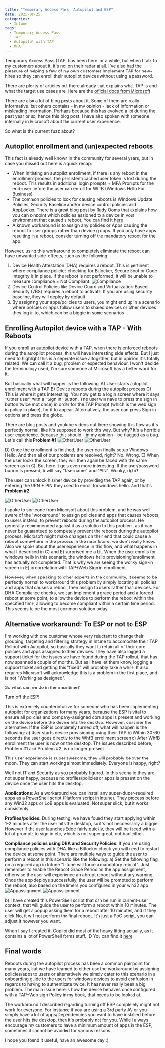 ```yaml
---
title: "Temporary Access Pass, Autopilot and ESP"
date: 2025-09-25
categories:
  - Intune
tags:
  - Temporary Access Pass
  - TAP
  - Autopilot with TAP
  - MFA
---
```


Temporary Access Pass (TAP) has been here for a while, but when I talk to my customers about it, it's not on their radar at all. I've also had the pleasure of helping a few of my own customers implement TAP for new-hires so they can enroll their autopilot devices without using a password.

There are plenty of articles out there already that explains what TAP is and what the target use cases are. Here are the [official docs from Microsoft](https://learn.microsoft.com/en-us/entra/identity/authentication/howto-authentication-temporary-access-pass)

There are also a lot of blog posts about it. Some of them are really informative, but others contains - in my opinion - lack of information or misleading information. Perhaps because this has evolved a lot during the past year or so, hence this blog post. I have also spoken with someone internally in Microsoft about the current user experience.

So what is the current fuzz about?

## Autopilot enrollment and (un)expected reboots

This fact is already well known in the community for several years, but in case you missed out here is a quick recap:

* When initiating an autopilot enrollment, if there is any reboot in the enrollment process, the persistent/cached user token is lost during the reboot. This results in additional login prompts + MFA Prompts for the end-user before the user can enroll for WhfB (Windows Hello For Business).
* The common policies to look for causing reboots is Windows Update Policies, Security Baseline and/or device control policies and AppLocker. There is a great blog post by Rudy Ooms that explains how you can pinpoint which policies assigned to a device in your environment that caused a reboot. You can find it [here](https://patchmypc.com/blog/autopilot-unexpected-reboot-what-really-triggers-a-device-restart-and-how-to-fix-it/)
* A known workaround is to assign any policies or Apps causing the reboot to user groups rather than device groups. If you only have apps resulting in a reboot, consider turning off the mandatory reboot for the app.

However, using this workaround to completely eliminate the reboot can have unwanted side-effects, such as the following:

1) Device Health Attestation (DHA) requires a reboot. This is pertinent where compliance policies checking for Bitlocker, Secure Boot or Code Integrity is in place. If the reboot is not performed, it will be unable to measure compliance = Not Compliant.
![Compliance](/assets/images/2025-09-26-TAP-And-Autopilot/DHA-Bitlocker.png?raw=true "Compliance Policy DHA")
2) Device Control Policies like Device Guard and Virtualization-Based Security (VBS) requires a reboot to activate. If you are using security baseline, they will deploy by default
3) By assigning your apps/policies to users, you might end up in a scenario where policies or apps follow users to shared devices or other devices they log in to, which can be a biggie in some scenarios

## Enrolling Autopilot device with a TAP - With Reboots

If you enroll an autopilot device with a TAP, when there is enforced reboots during the autopilot process, this will have interesting side effects. But I just need to highlight this is a seperate issue altogether, but in opinion it's totally related. We can call it a bug, problem or expected behaviour, I won't decide the terminology used, I'm sure someone at Microsoft has a better word for it.

But basically what will happen is the following:
A) User starts autopilot enrollment with a TAP
B) Device reboots during the autopilot process
C) This is where it gets interesting: You now get to a login screen where it says "Other user" with a "Sign in" Button. The user will have to press the sign in button twice (not once) in order for the TAP Prompt (which is the web sign in policy in place), for it to appear. Alternatively, the user can press Sign in options and press the globe.

There are blog posts and youtube videos out there showing this flow as it's perfectly normal, like it's supposed to work this way. But why? It's a horrible user experience. Because this should - in my opinion - be flagged as a bug. Let's call this **Problem #1**
![OtherUser](/assets/images/2025-09-26-TAP-And-Autopilot/OtherUser-1.png?raw=true "Other User - Sign in screen")
![OtherUser](/assets/images/2025-09-26-TAP-And-Autopilot/OtherUser-2.png?raw=true "Other User - Sign in screen")

D) Once the enrollment is finished, the user can finally setup Windows Hello. And then all of our problems are resolved, right? No. Wrong.
E) When the user locks the screen, they will then again be faced with the same screen as in C). But here it gets even more interesting. If the user/password button is pressed, it will say "Username" and "PIN". Wonky, right?

The user can unlock his/her device by providing the TAP again, or by entering the UPN + PIN they used to enroll for windows hello. And that's **Problem #2**

![OtherUser](/assets/images/2025-09-26-TAP-And-Autopilot/OtherUser-LockScreen-1.png?raw=true "Other User - Lockscreen")
![OtherUser](/assets/images/2025-09-26-TAP-And-Autopilot/OtherUser-LockScreen-2.png?raw=true "Other User - Lockscreen")

I spoke to someone from Microsoft about this problem, and he was well aware of the "workaround" to assign policies and apps that causes reboots, to users instead, to prevent reboots during the autopilot process. He generally recommended against it as a solution to this problem, as it can never be guaranteed to completely prevent the reboots during the autopilot process. Microsoft might make changes on their end that could cause a reboot somewhere in the process in the near future, we don't really know. Also we spoke about the user experience in this flow, and what happens in what I described in C) and E) surprised me a bit. When the user enrolls for windows hello in this scenario, the windows hello provisioning/enrollment has actually not completed. That is why we are seeing the wonky sign-in screen in E) in correlation with TAP+Web Sign in enrollment.

However, when speaking to other experts in the community, it seems to be perfectly normal to workaround this problem by simply locating all policies and apps that causes a reboot, then assign to users rather than devices. For DHA Compliance checks, we can implement a grace period and a forced reboot at some point, to allow the device to perform the reboot within the specified time, allowing to become compliant within a certain time period. This seems to be the most common solution today.

## Alternative workaround: To ESP or not to ESP

I'm working with one customer whose very reluctant to change their grouping, targeting and filtering strategy in Intune to accomodate their TAP Rollout with Autopilot, so basically they want to retain all of their core policies and apps assigned to their devices. They have also logged a support ticket for the issues we have found during the TAP rollout, that has now spanned a couple of months. But as I have let them know, logging a support ticket and getting this "fixed" will probably take a while. It also requires Microsoft will acknowledge this is a problem in the first place, and is not "Working as designed".

So what can we do in the meantime?

Turn off the ESP!

This is extremely counterintuitive for someone who has been implementing autopilot for organizations for many years, because the ESP is vital to ensure all policies and company-assigned core apps is present and working on the device before the device hits the desktop. However, consider the alternative:
If the ESP is completely turned off, what will happen is the following:
a) User starts device provisioning using their TAP
b) Within 30-60 seconds the user goes directly to the WhfB enrollment screen
c) After WhfB enrollment the user is now on the desktop. The issues described before, Problem #1 and Problem #2, is no longer present

This user experience is super awesome, they will probably be over the moon. They can start working almost immediately. Everyone is happy, right?

Well not IT and Security as you probably figured. In this scenario they are not super happy, because no profiles/policies or apps is present on the device once the user hits the desktop.

**Applications:** As a workaround you can install any super-duper-required apps as a PowerShell script (Platform script in Intune). They process before any Win32 apps or LoB apps is evaluated. Not super slick, but it works consistenly.

**Profiles/policies:** During testing, we have found they start applying within 1-2 minutes after the user hits the desktop, so it's not neccessarily a biggie. However if the user launches Edge fairly quickly, they will be faced with a lot of prompts to sign in etc, which is not super great, not bad either.

**Compliance policies using DHA and Security Policies**: If you are using compliance policies with DHA, like a Bitlocker check you will need to restart the device at some point. There are multiple ways to guide the user to perform a reboot in this scenario like the following:
a) Set the following flag on a required app in Intune "Intune will force a mandatory reboot". Just remember to enable the Reboot Grace Period on the app assignment, otherwise the user will experience an abrupt reboot without any warning. Once the app deploys successfully, the user will be prompted to perform the reboot, also based on the timers you configured in your win32 app
![Appassignment](/assets/images/2025-09-26-TAP-And-Autopilot/AppAssignment-1.png?raw=true "App assignment: Mandatory Reboot")
![Appassignment](/assets/images/2025-09-26-TAP-And-Autopilot/AppAssignment-1.png?raw=true "App assignment: Restart Grace Period")

b) I have created this PowerShell script that can be run in current-user context, that will guide the user to perform a reboot within 10 minutes. The user will get a popup asking them for a reboot after 10 minutes, and if they click No, it will not perform the final reboot. It's just a PoC script, you can adjust it however you want.

When I say I created it, Copilot did most of the heavy lifting actually, as it contains a lot of PowerShell forms stuff. :D You can find it [here](https://github.com/thisisevilevil/IntunePublic/blob/main/PowerShell%20Scripts/Prompt-UserReboot.ps1)

## Final words

Reboots during the autopilot process has been a common painpoint for many years, but we have learned to either use the workaround by assigning policies/apps to users or alternatively we simply cater to this scenario in a onboarding guide to the users for windows devices to avoid confusion in regards to having to authenticate twice. It has never really been a big problem. The main issue here is how the device behaves once configured with a TAP+Web sign Policy in my book, that needs to be looked at.

The workaround I described regarding turning off ESP completely might not work for everyone. For instance if you are using a 3rd party AV or you simply have a lot of apps/Dependencies you want to have installed before the user hits the desktop, then it's probably not for you. While I always encourage my customers to have a minimum amount of apps in the ESP, sometimes it cannot be avoided for various reasons.

I hope you found it useful, have an awesome day :)

